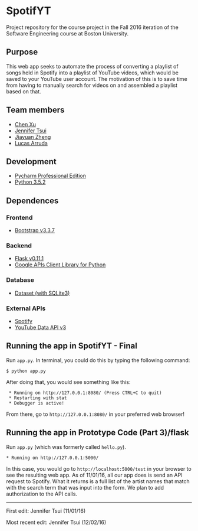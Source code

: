# SpotifYT

Project repository for the course project in the Fall 2016 iteration of the Software Engineering course at Boston University.

## Purpose

This web app seeks to automate the process of converting a playlist of songs held in Spotify into a playlist of YouTube videos, which would be saved to your YouTube user account. The motivation of this is to save time from having to manually search for videos on and assembled a playlist based on that. 

## Team members 
* [Chen Xu](https://github.com/chenyphg)
* [Jennifer Tsui](https://github.com/j-tsui)
* [Jiayuan Zheng](https://github.com/jiayuanz)
* [Lucas Arruda](https://github.com/larruda13)

## Development

* [Pycharm Professional Edition](https://www.jetbrains.com/pycharm/download/)
* [Python 3.5.2](https://www.python.org/downloads/release/python-350/)

## Dependences

### Frontend

* [Bootstrap v3.3.7](http://getbootstrap.com/)

### Backend

* [Flask v0.11.1](https://pypi.python.org/pypi/Flask)
* [Google APIs Client Library for Python](https://developers.google.com/api-client-library/python/start/installation)

### Database

* [Dataset (with SQLite3)](https://dataset.readthedocs.io/en/latest/)

### External APIs

* [Spotify](https://developer.spotify.com/web-api/)
* [YouTube Data API v3](https://developers.google.com/youtube/v3/)

## Running the app in SpotifYT - Final

Run `app.py`. In terminal, you could do this by typing the following command:
 
```
$ python app.py
```

After doing that, you would see something like this:


```
 * Running on http://127.0.0.1:8080/ (Press CTRL+C to quit)
 * Restarting with stat
 * Debugger is active!

```

From there, go to `http://127.0.0.1:8080/` in your preferred web browser!


## Running the app in Prototype Code (Part 3)/flask

Run `app.py` (which was formerly called `hello.py`). 

```
* Running on http://127.0.0.1:5000/
```

In this case, you would go to `http://localhost:5000/test` in your browser to see the resulting web app.
As of 11/01/16, all our app does is send an API request to Spotify. What it returns is a full list of the artist names that match with the search term that was input into the form. We plan to add authorization to the API calls.

---

First edit: Jennifer Tsui (11/01/16)

Most recent edit: Jennifer Tsui (12/02/16)
